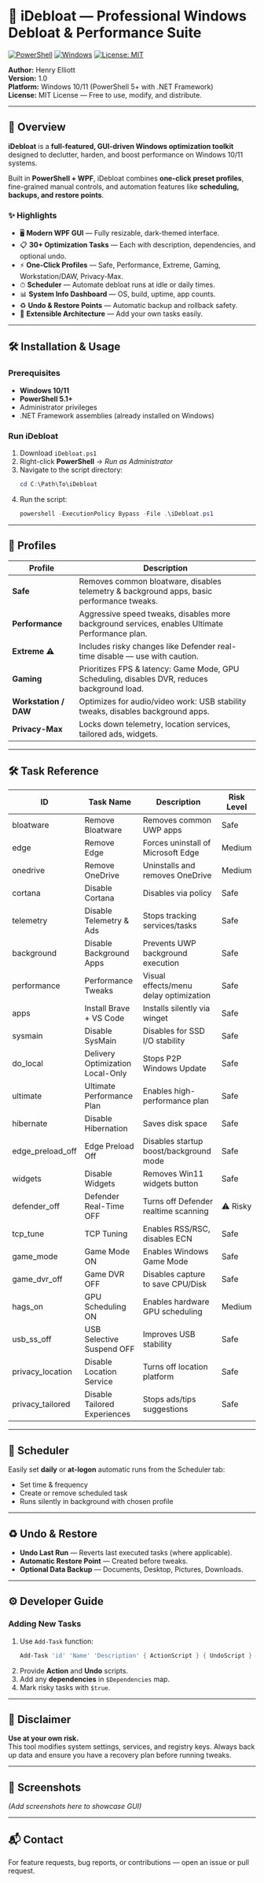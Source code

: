 # 🚀 iDebloat — Professional Windows Debloat & Performance Suite

[![PowerShell](https://img.shields.io/badge/PowerShell-5.1+-blue.svg)](https://docs.microsoft.com/en-us/powershell/) 
[![Windows](https://img.shields.io/badge/Windows-10%2F11-blue)](https://www.microsoft.com/windows)
[![License: MIT](https://img.shields.io/badge/License-MIT-green.svg)](LICENSE)

**Author:** Henry Elliott  
**Version:** 1.0  
**Platform:** Windows 10/11 (PowerShell 5+ with .NET Framework)  
**License:** MIT License — Free to use, modify, and distribute.

---

## 📖 Overview

**iDebloat** is a **full-featured, GUI-driven Windows optimization toolkit** designed to declutter, harden, and boost performance on Windows 10/11 systems.

Built in **PowerShell + WPF**, iDebloat combines **one-click preset profiles**, fine-grained manual controls, and automation features like **scheduling, backups, and restore points**.

### ✨ Highlights
- 🖥 **Modern WPF GUI** — Fully resizable, dark-themed interface.
- 📋 **30+ Optimization Tasks** — Each with description, dependencies, and optional undo.
- ⚡ **One-Click Profiles** — Safe, Performance, Extreme, Gaming, Workstation/DAW, Privacy-Max.
- ⏱ **Scheduler** — Automate debloat runs at idle or daily times.
- 📊 **System Info Dashboard** — OS, build, uptime, app counts.
- ♻ **Undo & Restore Points** — Automatic backup and rollback safety.
- 🔌 **Extensible Architecture** — Add your own tasks easily.

---

## 🛠 Installation & Usage

### Prerequisites
- **Windows 10/11**
- **PowerShell 5.1+**
- Administrator privileges
- .NET Framework assemblies (already installed on Windows)

### Run iDebloat
1. Download `iDebloat.ps1`
2. Right-click **PowerShell** → *Run as Administrator*
3. Navigate to the script directory:
   ```powershell
   cd C:\Path\To\iDebloat
   ```
4. Run the script:
   ```powershell
   powershell -ExecutionPolicy Bypass -File .\iDebloat.ps1
   ```

---

## 🧩 Profiles

| Profile       | Description |
|---------------|-------------|
| **Safe**      | Removes common bloatware, disables telemetry & background apps, basic performance tweaks. |
| **Performance** | Aggressive speed tweaks, disables more background services, enables Ultimate Performance plan. |
| **Extreme ⚠** | Includes risky changes like Defender real-time disable — use with caution. |
| **Gaming**    | Prioritizes FPS & latency: Game Mode, GPU Scheduling, disables DVR, reduces background load. |
| **Workstation / DAW** | Optimizes for audio/video work: USB stability tweaks, disables background apps. |
| **Privacy-Max** | Locks down telemetry, location services, tailored ads, widgets. |

---

## 🛠 Task Reference

| ID | Task Name | Description | Risk Level |
|----|-----------|-------------|------------|
| bloatware | Remove Bloatware | Removes common UWP apps | Safe |
| edge | Remove Edge | Forces uninstall of Microsoft Edge | Medium |
| onedrive | Remove OneDrive | Uninstalls and removes OneDrive | Medium |
| cortana | Disable Cortana | Disables via policy | Safe |
| telemetry | Disable Telemetry & Ads | Stops tracking services/tasks | Safe |
| background | Disable Background Apps | Prevents UWP background execution | Safe |
| performance | Performance Tweaks | Visual effects/menu delay optimization | Safe |
| apps | Install Brave + VS Code | Installs silently via winget | Safe |
| sysmain | Disable SysMain | Disables for SSD I/O stability | Safe |
| do_local | Delivery Optimization Local-Only | Stops P2P Windows Update | Safe |
| ultimate | Ultimate Performance Plan | Enables high-performance plan | Safe |
| hibernate | Disable Hibernation | Saves disk space | Safe |
| edge_preload_off | Edge Preload Off | Disables startup boost/background mode | Safe |
| widgets | Disable Widgets | Removes Win11 widgets button | Safe |
| defender_off | Defender Real-Time OFF | Turns off Defender realtime scanning | ⚠ Risky |
| tcp_tune | TCP Tuning | Enables RSS/RSC, disables ECN | Safe |
| game_mode | Game Mode ON | Enables Windows Game Mode | Safe |
| game_dvr_off | Game DVR OFF | Disables capture to save CPU/Disk | Safe |
| hags_on | GPU Scheduling ON | Enables hardware GPU scheduling | Medium |
| usb_ss_off | USB Selective Suspend OFF | Improves USB stability | Safe |
| privacy_location | Disable Location Service | Turns off location platform | Safe |
| privacy_tailored | Disable Tailored Experiences | Stops ads/tips suggestions | Safe |

---

## 📅 Scheduler

Easily set **daily** or **at-logon** automatic runs from the Scheduler tab:  
- Set time & frequency
- Create or remove scheduled task
- Runs silently in background with chosen profile

---

## ♻ Undo & Restore

- **Undo Last Run** — Reverts last executed tasks (where applicable).
- **Automatic Restore Point** — Created before tweaks.
- **Optional Data Backup** — Documents, Desktop, Pictures, Downloads.

---

## ⚙ Developer Guide

### Adding New Tasks
1. Use `Add-Task` function:
   ```powershell
   Add-Task 'id' 'Name' 'Description' { ActionScript } { UndoScript } @('dependency') $false
   ```
2. Provide **Action** and **Undo** scripts.
3. Add any **dependencies** in `$Dependencies` map.
4. Mark risky tasks with `$true`.

---

## 📜 Disclaimer
**Use at your own risk.**  
This tool modifies system settings, services, and registry keys. Always back up data and ensure you have a recovery plan before running tweaks.

---

## 📸 Screenshots
*(Add screenshots here to showcase GUI)*

---

## 📬 Contact
For feature requests, bug reports, or contributions — open an issue or pull request.

